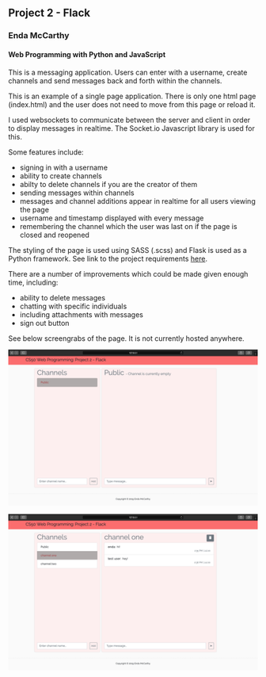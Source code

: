 ## Project 2 - Flack
### Enda McCarthy
#### Web Programming with Python and JavaScript

This is a messaging application. Users can enter with a username, create channels and send messages back and forth within the channels.

This is an example of a single page application. There is only one html page (index.html) and the user does not need to move from this page or reload it.

I used websockets to communicate between the server and client in order to display messages in realtime. The Socket.io Javascript library is used for this.

Some features include:
- signing in with a username
- ability to create channels
- abilty to delete channels if you are the creator of them
- sending messages within channels
- messages and channel additions appear in realtime for all users viewing the page
- username and timestamp displayed with every message
- remembering the channel which the user was last on if the page is closed and reopened

The styling of the page is used using SASS (.scss) and Flask is used as a Python framework.
See link to the project requirements [here](https://docs.cs50.net/web/2018/x/projects/2/project2.html).

There are a number of improvements which could be made given enough time, including:
- ability to delete messages
- chatting with specific individuals
- including attachments with messages
- sign out button

See below screengrabs of the page. It is not currently hosted anywhere.

![alt text](screengrabs/Image2.png)

![alt text](screengrabs/Image1.png)
